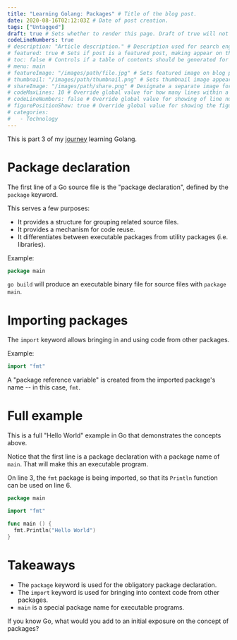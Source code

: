 ```yaml
---
title: "Learning Golang: Packages" # Title of the blog post.
date: 2020-08-16T02:12:03Z # Date of post creation.
tags: ["Untagged"]
draft: true # Sets whether to render this page. Draft of true will not be rendered.
codeLineNumbers: true
# description: "Article description." # Description used for search engine.
# featured: true # Sets if post is a featured post, making appear on the home page side bar.
# toc: false # Controls if a table of contents should be generated for first-level links automatically.
# menu: main
# featureImage: "/images/path/file.jpg" # Sets featured image on blog post.
# thumbnail: "/images/path/thumbnail.png" # Sets thumbnail image appearing inside card on homepage.
# shareImage: "/images/path/share.png" # Designate a separate image for social media sharing.
# codeMaxLines: 10 # Override global value for how many lines within a code block before auto-collapsing.
# codeLineNumbers: false # Override global value for showing of line numbers within code block.
# figurePositionShow: true # Override global value for showing the figure label.
# categories:
#   - Technology
---
```


This is part 3 of my [journey](/categories/learning-golang/) learning Golang.

# Package declaration

The first line of a Go source file is the "package declaration", defined by the `package` keyword.

This serves a few purposes:
- It provides a structure for grouping related source files.
- It provides a mechanism for code reuse.
- It differentiates between executable packages from utility packages (i.e. libraries).

Example:

```go
package main
```

`go build` will produce an executable binary file for source files with `package main`.

# Importing packages

The `import` keyword allows bringing in and using code from other packages.

Example:

```go
import "fmt"
```

A "package reference variable" is created from the imported package's name -- in this case, `fmt`.

# Full example

This is a full "Hello World" example in Go that demonstrates the concepts above.

Notice that the first line is a package declaration with a package name of `main`. That will make this an executable
program.

On line 3, the `fmt` package is being imported, so that its `Println` function can be used on line 6.

```go
package main

import "fmt"

func main () {
  fmt.Println("Hello World")
}
```

# Takeaways

- The `package` keyword is used for the obligatory package declaration.
- The `import` keyword is used for bringing into context code from other packages.
- `main` is a special package name for executable programs.

If you know Go, what would you add to an initial exposure on the concept of packages?

